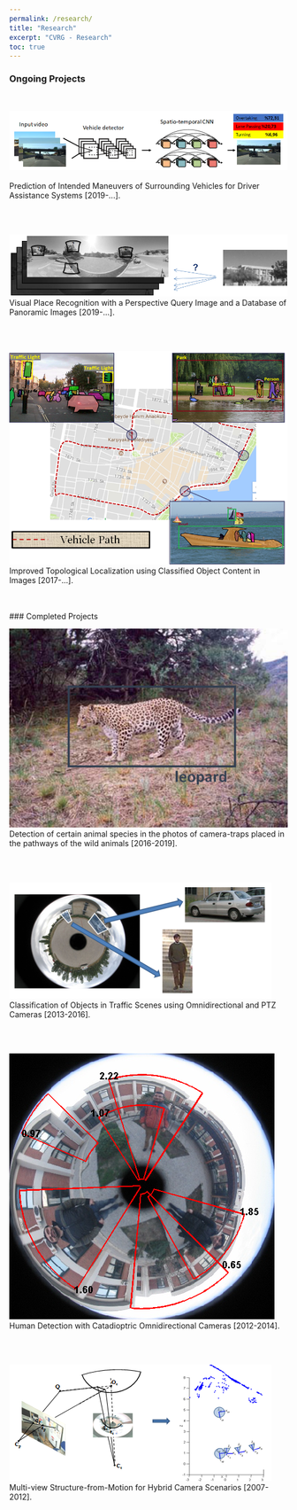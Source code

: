 ```yaml
---
permalink: /research/
title: "Research"
excerpt: "CVRG - Research"
toc: true
---
```


### Ongoing Projects
<br>

![](/assets/images/maneuver-prediction.png)  
<br>
Prediction of Intended Maneuvers of Surrounding Vehicles for Driver Assistance Systems [2019-...].

<br>
<br>

![](/assets/images/visual-place-recognition.png)
<br>
Visual Place Recognition with a Perspective Query Image and a Database of Panoramic Images [2019-...].

<br>
<br>

![](/assets/images/localization.png)
<br>
Improved Topological Localization using Classified Object Content in Images [2017-...].

<br>
<br>
### Completed Projects
<br>

![](/assets/images/leopard.png)
<br>
Detection of certain animal species in the photos of camera-traps placed in the pathways of the wild animals [2016-2019].

<br>
<br>

![](/assets/images/omniHOG.png)
<br>
Classification of Objects in Traffic Scenes using Omnidirectional and PTZ Cameras [2013-2016].

<br>
<br>

![](/assets/images/proposed1-clean-thicker.png)
<br>
Human Detection with Catadioptric Omnidirectional Cameras [2012-2014].

<br>
<br>

![](/assets/images/multi-view.png)
<br>
Multi-view Structure-from-Motion for Hybrid Camera Scenarios [2007-2012].
<br>
